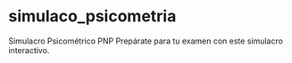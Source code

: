 # simulaco_psicometria
Simulacro Psicométrico PNP Prepárate para tu examen con este simulacro interactivo.

